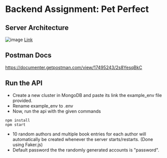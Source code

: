 # Backend Assignment: Pet Perfect

## Server Architecture 
![image](https://user-images.githubusercontent.com/74142348/201200667-b9d239c4-b3cc-45a0-81e2-c49753684de5.png)
[Link](https://www.figma.com/file/V6qLFgx7Se0nUywb6GNXhU/Server-Architecture?node-id=0%3A1)

## Postman Docs
https://documenter.getpostman.com/view/17495243/2s8YesqBkC


## Run the API 
- Create a new cluster in MongoDB and paste its link the example_env file provided.
- Rename example_env to .env
- Now, run the api with the given commands
```
npm install
npm start
```

- 10 random authors and multiple book entries for each author will automatically be created whenever the server starts/restarts. (Done using Faker.js)
- Default password the the randomly generated accounts is "password".
